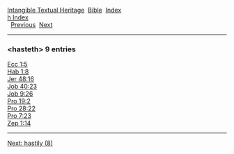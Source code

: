 [Intangible Textual Heritage](../../index)  [Bible](../index) 
[Index](index)   
[h Index](_h_)  
  [Previous](c05206)  [Next](c05208) 

------------------------------------------------------------------------

### &lt;hasteth&gt; 9 entries

[Ecc 1:5](../kjv/ecc001.htm#005)  
[Hab 1:8](../kjv/hab001.htm#008)  
[Jer 48:16](../kjv/jer048.htm#016)  
[Job 40:23](../kjv/job040.htm#023)  
[Job 9:26](../kjv/job009.htm#026)  
[Pro 19:2](../kjv/pro019.htm#002)  
[Pro 28:22](../kjv/pro028.htm#022)  
[Pro 7:23](../kjv/pro007.htm#023)  
[Zep 1:14](../kjv/zep001.htm#014)  

------------------------------------------------------------------------

[Next: hastily (8)](c05208)
